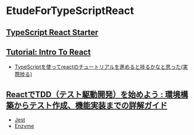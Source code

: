# EtudeForTypeScriptReact

## [TypeScript React Starter](https://github.com/Microsoft/TypeScript-React-Starter)
## [Tutorial: Intro To React](https://reactjs.org/tutorial/tutorial.html)
+ [TypeScriptを使ってreactのチュートリアルを進めると捗るかなと思った(実際捗る)](https://qiita.com/m0a/items/d723259cdeebe382b5f6)
## [ReactでTDD（テスト駆動開発）を始めよう : 環境構築からテスト作成、機能実装までの詳解ガイド](https://postd.cc/getting-started-with-tdd-in-react/)
+ [Jest](https://facebook.github.io/jest/ja/)
+ [Enzyme](http://airbnb.io/enzyme/)

